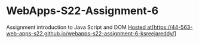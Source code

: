 # WebApps-S22-Assignment-6
Assignment introduction to Java Script and DOM
[Hosted at](https://44-563-web-apps-s22.github.io/webapps-s22-assignment-6-ksreejareddy/)[https://44-563-web-apps-s22.github.io/webapps-s22-assignment-6-ksreejareddy/]